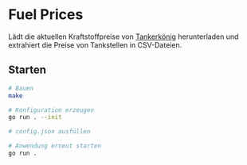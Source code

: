 # Fuel Prices

Lädt die aktuellen Kraftstoffpreise von [Tankerkönig](https://www.tankerkoenig.de/) herunterladen und extrahiert die Preise von Tankstellen in CSV-Dateien.

## Starten

```bash
# Bauen
make

# Konfiguration erzeugen
go run . --init

# config.json ausfüllen

# Anwendung erneut starten
go run .
```
